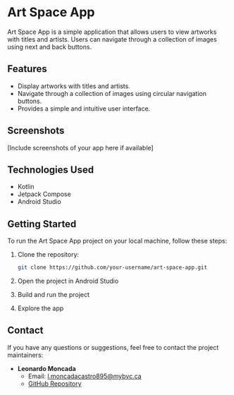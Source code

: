 # Art Space App

Art Space App is a simple application that allows users to view artworks with titles and artists. Users can navigate through a collection of images using next and back buttons.

## Features

- Display artworks with titles and artists.
- Navigate through a collection of images using circular navigation buttons.
- Provides a simple and intuitive user interface.

## Screenshots

[Include screenshots of your app here if available]

## Technologies Used

- Kotlin
- Jetpack Compose
- Android Studio

## Getting Started

To run the Art Space App project on your local machine, follow these steps:

1. Clone the repository:

   ```bash
   git clone https://github.com/your-username/art-space-app.git

2. Open the project in Android Studio
3. Build and run the project
4. Explore the app

## Contact

If you have any questions or suggestions, feel free to contact the project maintainers:

- **Leonardo Moncada**
  - Email: l.moncadacastro895@mybvc.ca
  - [GitHub Repository](https://github.com/leom188/ArtSpaceApp)
